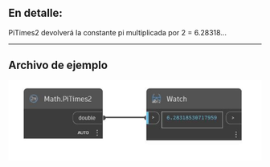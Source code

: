 ## En detalle:
PiTimes2 devolverá la constante pi multiplicada por 2 = 6.28318...
___
## Archivo de ejemplo

![PiTimes2](./DSCore.Math.PiTimes2_img.jpg)

